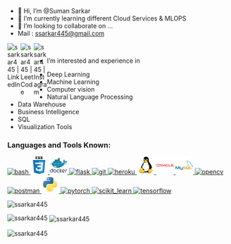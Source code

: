 - 👋 Hi, I’m @Suman Sarkar
- 🌱 I’m currently learning different Cloud Services & MLOPS
- 💞️ I’m looking to collaborate on ...
- Mail : ssarkar445@gmail.com

[<img align="left" alt="ssarkar445 | LinkedIn" width="30px" src="https://img.icons8.com/color/48/000000/linkedin.png" />][linkedin]
[<img align="left" alt="ssarkar445 | LeetCode" width="30px" src="https://user-images.githubusercontent.com/36547915/97088991-45da5d00-1652-11eb-900f-80d106540f4f.png"/>][LeetCode]
[<img align="left" alt="ssarkar445 | Instagram" width="30px" src="https://img.icons8.com/bubbles/50/kaggle.png"/>][Kaggle]
                                                                                                                                                                       
<br>
  
[linkedin]: https://www.linkedin.com/in/suman-sarkar-40b62243/
[LeetCode]: https://leetcode.com/ssarkar4445/
[Kaggle]:https://www.kaggle.com/ssarkar445

- I’m interested and experience in
* Deep Learning
* Machine Learning
* Computer vision 
* Natural Language Processing
* Data Warehouse
* Business Intelligence
* SQL
* Visualization Tools

<h3 align="left">Languages and Tools Known:</h3>
<p align="left"> <a href="https://www.gnu.org/software/bash/" target="_blank"> <img src="https://www.vectorlogo.zone/logos/gnu_bash/gnu_bash-icon.svg" alt="bash" width="40" height="40"/> </a> <a href="https://www.w3schools.com/css/" target="_blank"> <img src="https://raw.githubusercontent.com/devicons/devicon/master/icons/css3/css3-original-wordmark.svg" alt="css3" width="40" height="40"/> </a> <a href="https://www.docker.com/" target="_blank"> <img src="https://raw.githubusercontent.com/devicons/devicon/master/icons/docker/docker-original-wordmark.svg" alt="docker" width="40" height="40"/> </a> <a href="https://flask.palletsprojects.com/" target="_blank"> <img src="https://www.vectorlogo.zone/logos/pocoo_flask/pocoo_flask-icon.svg" alt="flask" width="40" height="40"/> </a> <a href="https://git-scm.com/" target="_blank"> <img src="https://www.vectorlogo.zone/logos/git-scm/git-scm-icon.svg" alt="git" width="40" height="40"/> </a> <a href="https://heroku.com" target="_blank"> <img src="https://www.vectorlogo.zone/logos/heroku/heroku-icon.svg" alt="heroku" width="40" height="40"/> </a> <a href="https://www.linux.org/" target="_blank"> <img src="https://raw.githubusercontent.com/devicons/devicon/master/icons/linux/linux-original.svg" alt="linux" width="40" height="40"/> </a> <a href="https://www.oracle.com/" target="_blank"> <img src="https://raw.githubusercontent.com/devicons/devicon/master/icons/oracle/oracle-original.svg" alt="oracle" width="40" height="40"/> </a> <a href="https://www.mysql.com/" target="_blank"> <img src="https://raw.githubusercontent.com/devicons/devicon/master/icons/mysql/mysql-original-wordmark.svg" alt="mysql" width="40" height="40"/> </a> <a href="https://opencv.org/" target="_blank"> <img src="https://www.vectorlogo.zone/logos/opencv/opencv-icon.svg" alt="opencv" width="40" height="40"/> </a> <a href="https://postman.com" target="_blank"> <img src="https://www.vectorlogo.zone/logos/getpostman/getpostman-icon.svg" alt="postman" width="40" height="40"/> </a> <a href="https://www.python.org" target="_blank"> <img src="https://raw.githubusercontent.com/devicons/devicon/master/icons/python/python-original.svg" alt="python" width="40" height="40"/> </a> <a href="https://pytorch.org/" target="_blank"> <img src="https://www.vectorlogo.zone/logos/pytorch/pytorch-icon.svg" alt="pytorch" width="40" height="40"/> </a> <a href="https://scikit-learn.org/" target="_blank"> <img src="https://upload.wikimedia.org/wikipedia/commons/0/05/Scikit_learn_logo_small.svg" alt="scikit_learn" width="40" height="40"/> </a> <a href="https://www.tensorflow.org" target="_blank"> <img src="https://www.vectorlogo.zone/logos/tensorflow/tensorflow-icon.svg" alt="tensorflow" width="40" height="40"/> </a> </p>

<p align="left"> <img src="https://komarev.com/ghpvc/?username=ssarkar445&label=Profile%20views&color=0e75b6&style=flat" alt="ssarkar445" /> </p>

<p><img align="left" src="https://github-readme-stats.vercel.app/api/top-langs?username=ssarkar445&show_icons=true&locale=en&layout=compact" alt="ssarkar445" /></p>

<p>&nbsp;<img align="center" src="https://github-readme-stats.vercel.app/api?username=ssarkar445&show_icons=true&locale=en" alt="ssarkar445" /></p>

<p><img align="center" src="https://github-readme-streak-stats.herokuapp.com/?user=ssarkar445&" alt="ssarkar445" /></p>

<!---
ssarkar445/ssarkar445 is a ✨ special ✨ repository because its `README.md` (this file) appears on your GitHub profile.
You can click the Preview link to take a look at your changes.
--->
